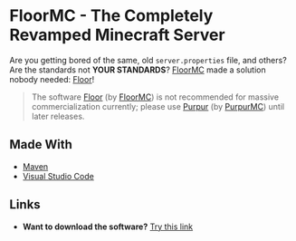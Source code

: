 # FloorMC - The Completely Revamped Minecraft Server

Are you getting bored of the same, old `server.properties` file, and others? Are the standards not **YOUR STANDARDS**? [FloorMC](https://github.com/FloorMC) made a solution nobody needed: [Floor](https://github.com/FloorMC/Floor)!

> The software [Floor](https://github.com/FloorMC/Floor) (by [FloorMC](https://github.com/FloorMC)) is not recommended for massive commercialization currently; please use [Purpur](https://github.com/PurpurMC/Purpur) (by [PurpurMC](https://github.com/PurpurMC)) until later releases.

## Made With

- [Maven](https://github.com/apache/maven/?utm-source=https://github.com/FloorMC/Floor)
- [Visual Studio Code](https://code.visualstudio.com/?utm-source=https://github.com/FloorMC/Floor)

## Links

- **Want to download the software?** [Try this link](https://github.com/FloorMC/Floor/releases)